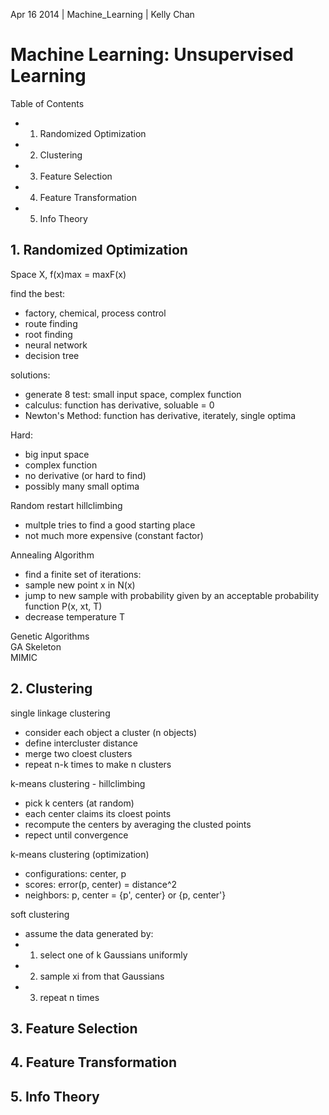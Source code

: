 Apr 16 2014 | Machine_Learning | Kelly Chan
# Machine Learning: Unsupervised Learning

Table of Contents
- 1. Randomized Optimization
- 2. Clustering
- 3. Feature Selection
- 4. Feature Transformation
- 5. Info Theory


## 1. Randomized Optimization

Space X, f(x)max = maxF(x)  

find the best:
- factory, chemical, process control
- route finding
- root finding
- neural network
- decision tree

solutions:
- generate 8 test: small input space, complex function
- calculus: function has derivative, soluable = 0
- Newton's Method: function has derivative, iterately, single optima

Hard:
- big input space
- complex function
- no derivative (or hard to find)
- possibly many small optima

Random restart hillclimbing
- multple tries to find a good starting place
- not much more expensive (constant factor)

Annealing Algorithm
- find a finite set of iterations:
- sample new point x in N(x)
- jump to new sample with probability given by an acceptable probability function P(x, xt, T)
- decrease temperature T

Genetic Algorithms  
GA Skeleton  
MIMIC  



## 2. Clustering

single linkage clustering
- consider each object a cluster (n objects)
- define intercluster distance
- merge two cloest clusters
- repeat n-k times to make n clusters

k-means clustering - hillclimbing
- pick k centers (at random)
- each center claims its cloest points
- recompute the centers by averaging the clusted points
- repect until convergence

k-means clustering (optimization)
- configurations: center, p
- scores: error(p, center) = distance^2
- neighbors: p, center = {p', center} or {p, center'}

soft clustering
- assume the data generated by:
- 1. select one of k Gaussians uniformly
- 2. sample xi from that Gaussians
- 3. repeat n times

## 3. Feature Selection
## 4. Feature Transformation
## 5. Info Theory
